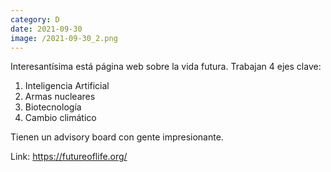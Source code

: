 ```yaml
--- 
category: D 
date: 2021-09-30 
image: /2021-09-30_2.png 
--- 
```


Interesantísima está página web sobre la vida futura. Trabajan 4 ejes clave:

1) Inteligencia Artificial
2) Armas nucleares
3) Biotecnología
4) Cambio climático

Tienen un advisory board con gente impresionante.

Link: https://futureoflife.org/